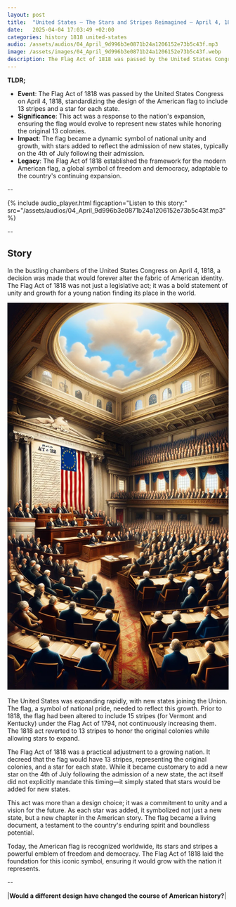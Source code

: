 ```yaml
---
layout: post
title:  "United States – The Stars and Stripes Reimagined – April 4, 1818"
date:   2025-04-04 17:03:49 +02:00
categories: history 1818 united-states
audio: /assets/audios/04_April_9d996b3e0871b24a1206152e73b5c43f.mp3
image: /assets/images/04_April_9d996b3e0871b24a1206152e73b5c43f.webp
description: The Flag Act of 1818 was passed by the United States Congress on April 4, 1818, specifying that the flag would have 13 stripes and one star for each state, with a new star to be added on the 4th of July following the admission of a new state.
---
```


**TLDR;**
- **Event**: The Flag Act of 1818 was passed by the United States Congress on April 4, 1818, standardizing the design of the American flag to include 13 stripes and a star for each state.
- **Significance**: This act was a response to the nation's expansion, ensuring the flag would evolve to represent new states while honoring the original 13 colonies.
- **Impact**: The flag became a dynamic symbol of national unity and growth, with stars added to reflect the admission of new states, typically on the 4th of July following their admission.
- **Legacy**: The Flag Act of 1818 established the framework for the modern American flag, a global symbol of freedom and democracy, adaptable to the country's continuing expansion.

--

{% include audio_player.html figcaption="Listen to this story:" src="/assets/audios/04_April_9d996b3e0871b24a1206152e73b5c43f.mp3" %}

--

## Story
In the bustling chambers of the United States Congress on April 4, 1818, a decision was made that would forever alter the fabric of American identity. The Flag Act of 1818 was not just a legislative act; it was a bold statement of unity and growth for a young nation finding its place in the world.

![Image](/assets/images/04_April_9d996b3e0871b24a1206152e73b5c43f.webp)

The United States was expanding rapidly, with new states joining the Union. The flag, a symbol of national pride, needed to reflect this growth. Prior to 1818, the flag had been altered to include 15 stripes (for Vermont and Kentucky) under the Flag Act of 1794, not continuously increasing them. The 1818 act reverted to 13 stripes to honor the original colonies while allowing stars to expand.

The Flag Act of 1818 was a practical adjustment to a growing nation. It decreed that the flag would have 13 stripes, representing the original colonies, and a star for each state. While it became customary to add a new star on the 4th of July following the admission of a new state, the act itself did not explicitly mandate this timing—it simply stated that stars would be added for new states.

This act was more than a design choice; it was a commitment to unity and a vision for the future. As each star was added, it symbolized not just a new state, but a new chapter in the American story. The flag became a living document, a testament to the country's enduring spirit and boundless potential.

Today, the American flag is recognized worldwide, its stars and stripes a powerful emblem of freedom and democracy. The Flag Act of 1818 laid the foundation for this iconic symbol, ensuring it would grow with the nation it represents.


--

|**Would a different design have changed the course of American history?**|

